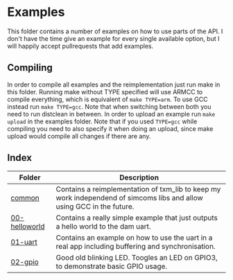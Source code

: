 # Examples

This folder contains a number of examples on how to use parts of the API.
I don't have the time give an example for every single available option,
but I will happily accept pullrequests that add examples.

## Compiling
In order to compile all examples and the reimplementation just run make in this folder.
Running make without TYPE specified will use ARMCC to compile everything, which is equivalent of `make TYPE=arm`.
To use GCC instead run `make TYPE=gcc`. Note that when switching between both you need to run distclean in between.
In order to upload an example run `make upload` in the examples folder. Note that if you used `TYPE=gcc` while compiling
you need to also specify it when doing an upload, since make upload would compile all changes if there are any.

## Index

Folder                          | Description
--------------------------------|------------
[common](common)                | Contains a reimplementation of txm_lib to keep my work independend of simcoms libs and allow using GCC in the future.
[00-helloworld](00-helloworld)  | Contains a really simple example that just outputs a hello world to the dam uart.
[01-uart](01-uart)              | Contains an example on how to use the uart in a real app including buffering and synchronisation.
[02-gpio](02-gpio)              | Good old blinking LED. Toogles an LED on GPIO3, to demonstrate basic GPIO usage.